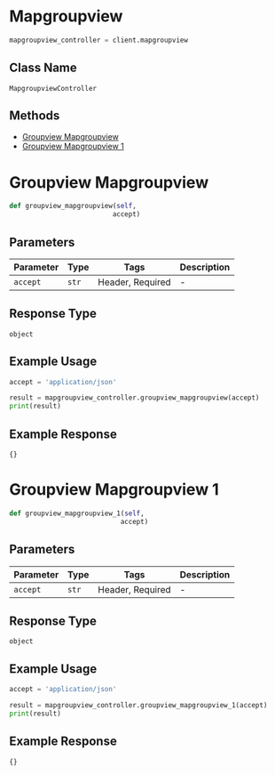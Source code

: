 # Mapgroupview

```python
mapgroupview_controller = client.mapgroupview
```

## Class Name

`MapgroupviewController`

## Methods

* [Groupview Mapgroupview](../../doc/controllers/mapgroupview.md#groupview-mapgroupview)
* [Groupview Mapgroupview 1](../../doc/controllers/mapgroupview.md#groupview-mapgroupview-1)


# Groupview Mapgroupview

```python
def groupview_mapgroupview(self,
                          accept)
```

## Parameters

| Parameter | Type | Tags | Description |
|  --- | --- | --- | --- |
| `accept` | `str` | Header, Required | - |

## Response Type

`object`

## Example Usage

```python
accept = 'application/json'

result = mapgroupview_controller.groupview_mapgroupview(accept)
print(result)
```

## Example Response

```
{}
```


# Groupview Mapgroupview 1

```python
def groupview_mapgroupview_1(self,
                            accept)
```

## Parameters

| Parameter | Type | Tags | Description |
|  --- | --- | --- | --- |
| `accept` | `str` | Header, Required | - |

## Response Type

`object`

## Example Usage

```python
accept = 'application/json'

result = mapgroupview_controller.groupview_mapgroupview_1(accept)
print(result)
```

## Example Response

```
{}
```

